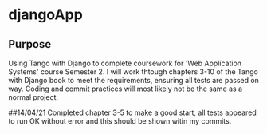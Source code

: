 # djangoApp

## Purpose
Using Tango with Django to complete coursework for 'Web Application Systems' course Semester 2. I will work thtough chapters 3-10 of the Tango with Django book to meet the requirements, ensuring all tests are passed on way.
Coding and commit practices will most likely not be the same as a normal project.

##14/04/21
Completed chapter 3-5 to make a good start, all tests appeared to run OK without error and this should be shown witin my commits.
